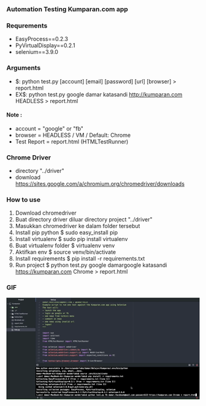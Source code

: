 ### Automation Testing Kumparan.com app

### Requrements
- EasyProcess==0.2.3
- PyVirtualDisplay==0.2.1
- selenium==3.9.0

### Arguments
- $: python test.py [account] [email] [password] [url] [browser] > report.html
- EX$: python test.py google damar katasandi http://kumparan.com HEADLESS > report.html

#### Note :
- account = "google" or "fb"
- browser = HEADLESS / VM / Default: Chrome
- Test Report = report.html (HTMLTestRunner)

### Chrome Driver
- directory "../driver"
- download https://sites.google.com/a/chromium.org/chromedriver/downloads

### How to use
1. Download chromedriver
2. Buat directory driver diluar directory project "../driver"
3. Masukkan chromedriver ke dalam folder tersebut
4. Install pip python $ sudo easy_install pip
5. Install virtualenv $ sudo pip install virtualenv
6. Buat virtualenv folder $ virtualenv venv
7. Aktifkan env $ source venv/bin/activate
8. Install requirements $ pip install -r requirements.txt
9. Run project $ python test.py google damargoogle katasandi https://kumparan.com Chrome > report.html

### GIF
![GIF Capture damar - kumparan test](screencapture.gif)
